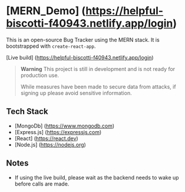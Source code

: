 # [MERN_Demo] (https://helpful-biscotti-f40943.netlify.app/login)

This is an open-source Bug Tracker using the MERN stack. It is bootstrapped with `create-react-app`.

[Live build] (https://helpful-biscotti-f40943.netlify.app/login)

> **Warning**
> This project is still in development and is not ready for production use.
> 
> While measures have been made to secure data from attacks, if signing up please avoid sensitive information.

## Tech Stack

- [MongoDb] (https://www.mongodb.com)
- [Express.js] (https://expressjs.com)
- [React] (https://react.dev)
- [Node.js] (https://nodejs.org)

## Notes

- If using the live build, please wait as the backend needs to wake up before calls are made.
